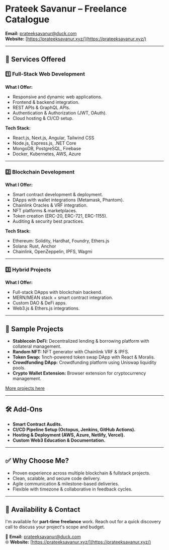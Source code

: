 # Prateek Savanur – Freelance Catalogue

**Email:** prateeksavanur@duck.com  
**Website:** [https://prateeksavanur.xyz/](https://prateeksavanur.xyz/)

---

## 🚀 Services Offered

### 1️⃣ Full-Stack Web Development

**What I Offer:**

- Responsive and dynamic web applications.
- Frontend & backend integration.
- REST APIs & GraphQL APIs.
- Authentication & Authorization (JWT, OAuth).
- Cloud hosting & CI/CD setup.

**Tech Stack:**

- React.js, Next.js, Angular, Tailwind CSS
- Node.js, Express.js, .NET Core
- MongoDB, PostgreSQL, Firebase
- Docker, Kubernetes, AWS, Azure

---

### 2️⃣ Blockchain Development

**What I Offer:**

- Smart contract development & deployment.
- DApps with wallet integrations (Metamask, Phantom).
- Chainlink Oracles & VRF integration.
- NFT platforms & marketplaces.
- Token creation (ERC-20, ERC-721, ERC-1155).
- Auditing & security best practices.

**Tech Stack:**

- Ethereum: Solidity, Hardhat, Foundry, Ethers.js
- Solana: Rust, Anchor
- Chainlink, OpenZeppelin, IPFS, Wagmi

---

### 3️⃣ Hybrid Projects

**What I Offer:**

- Full-stack DApps with blockchain backend.
- MERN/MEAN stack + smart contract integration.
- Custom DAO & DeFi apps.
- Web3.js & Ethers.js integrations.

---

## 💼 Sample Projects

- **Stablecoin DeFi:** Decentralized lending & borrowing platform with collateral management.
- **Random NFT:** NFT generator with Chainlink VRF & IPFS.
- **Token Swap:** 1inch-powered token swap DApp with React & Moralis.
- **Crowdfunding DApp:** Crowdfunding platform using Uniswap liquidity pools.
- **Crypto Wallet Extension:** Browser extension for cryptocurrency management.

[More projects here](https://github.com/PrateekSavanur)

---

## 🛠 Add-Ons

- **Smart Contract Audits.**
- **CI/CD Pipeline Setup (Octopus, Jenkins, GitHub Actions).**
- **Hosting & Deployment (AWS, Azure, Netlify, Vercel).**
- **Custom Web3 Education & Documentation.**

---

## ✅ Why Choose Me?

- Proven experience across multiple blockchain & fullstack projects.
- Clean, scalable, and secure code delivery.
- Agile communication & milestone-based deliveries.
- Flexible with timezone & collaborative in feedback cycles.

---

## 📅 Availability & Contact

I'm available for **part-time freelance** work. Reach out for a quick discovery call to discuss your project's scope and budget.

📧 **Email:** prateeksavanur@duck.com  
🌐 **Website:** [https://prateeksavanur.xyz/](https://prateeksavanur.xyz/)
